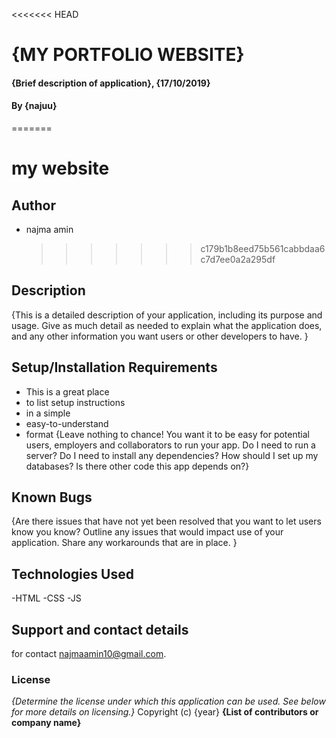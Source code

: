 <<<<<<< HEAD

# {MY PORTFOLIO WEBSITE}

#### {Brief description of application}, {17/10/2019}

#### By **{najuu}**

=======

# my website

## Author

- najma amin
  > > > > > > > c179b1b8eed75b561cabbdaa6c7d7ee0a2a295df

## Description

{This is a detailed description of your application, including its purpose and usage. Give as much detail as needed to explain what the application does, and any other information you want users or other developers to have. }

## Setup/Installation Requirements

- This is a great place
- to list setup instructions
- in a simple
- easy-to-understand
- format
  {Leave nothing to chance! You want it to be easy for potential users, employers and collaborators to run your app. Do I need to run a server? Do I need to install any dependencies? How should I set up my databases? Is there other code this app depends on?}

## Known Bugs

{Are there issues that have not yet been resolved that you want to let users know you know? Outline any issues that would impact use of your application. Share any workarounds that are in place. }

## Technologies Used

-HTML
-CSS
-JS

## Support and contact details

for contact najmaamin10@gmail.com.

### License

_{Determine the license under which this application can be used. See below for more details on licensing.}_
Copyright (c) {year} **{List of contributors or company name}**
